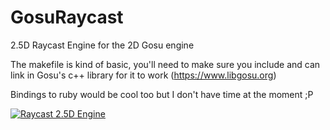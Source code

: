 # GosuRaycast
2.5D Raycast Engine for the 2D Gosu engine

The makefile is kind of basic, you'll need to make sure you include and can link in Gosu's c++ library for it to work (https://www.libgosu.org)

Bindings to ruby would be cool too but I don't have time at the moment ;P

[![Raycast 2.5D Engine](http://img.youtube.com/vi/DfSvatZGd-s/0.jpg)](https://www.youtube.com/watch?v=DfSvatZGd-s "Raycast 2.5D Engine")